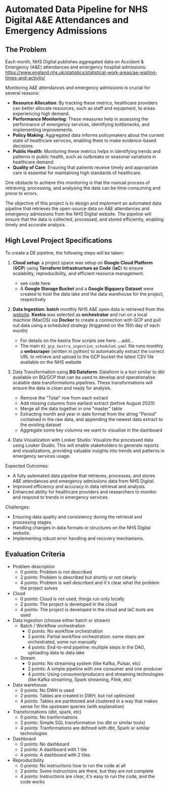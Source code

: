 # Automated Data Pipeline for NHS Digital A&E Attendances and Emergency Admissions


## The Problem
Each month, NHS Digital publishes aggregated data on Accident & Emergency (A&E) attendances and emergency hospital admissions:  https://www.england.nhs.uk/statistics/statistical-work-areas/ae-waiting-times-and-activity/

Monitoring A&E attendances and emergency admissions is crucial for several reasons:
- **Resource Allocation**: By tracking these metrics, healthcare providers can better allocate resources, such as staff and equipment, to areas experiencing high demand.
- **Performance Monitoring**: These measures help in assessing the performance of emergency services, identifying bottlenecks, and implementing improvements.
- **Policy Making**: Aggregated data informs policymakers about the current state of healthcare services, enabling them to make evidence-based decisions.
- **Public Health**: Monitoring these metrics helps in identifying trends and patterns in public health, such as outbreaks or seasonal variations in healthcare demand.
- **Quality of Care**: Ensuring that patients receive timely and appropriate care is essential for maintaining high standards of healthcare.

One obstacle to achieve this monitoring is that the manual process of retrieving, processing, and analysing the data can be time-consuming and prone to errors.

The objective of this project is to design and implement an automated data pipeline that retrieves the open-source data on A&E attendances and emergency admissions from the NHS Digital website. The pipeline will ensure that the data is collected, processed, and stored efficiently, enabling timely and accurate analysis.

## High Level Project Specifications

To create a DE pipeline, the following steps will be taken:
1. **Cloud setup**: a project space was setup on **Google Cloud Platform** (**GCP**) using **Terraform Infrastructure as Code** (**IaC**) to ensure scalability, reproducibility, and efficient resource management.
    - see code here
    - A **Google Storage Bucket** and a **Google Bigquery Dataset** were created to host the data lake and the data warehouse for the project, respectively
2. **Data Ingestion**: **batch** monthly NHS A&E open data is retrieved from this [website](https://www.england.nhs.uk/statistics/statistical-work-areas/ae-waiting-times-and-activity/). **Kestra** was selected as **orchestrator** and run on a local machine (MacOS) via **Docker** to create a connection with GCP and pull out data using a scheduled strategy (triggered on the 15th day of each month)
    - For details on the kestra flow scripts see here: ...add...
    - The main `02_gcp_kestra_ingestion_scheduled.yaml` file runs monthly a **webscraper** (written in python) to automatically extract the correct URL to retrieve and upload to the GCP bucket the latest CSV file available on the NHS website 
 
3. Data Transformation using **BQ Dataform**: Dataform is a tool similar to dbt available on BQ/GCP that can be used to develop and operationalise scalable data transformations pipelines. These transformations will ensure the data is clean and ready for analysis.  
    - Remove the "Total" row from each extract
    - Add missing columns from earliest extract (before August 2020)
    - Merge all the data together in one "master" table
    - Extracting month and year in date format from the string "Period" contained in the raw data, and appending the newest data extract to the existing dataset
    - Aggregate some key columns we want to visualise in the dashboard

4. Data Visualization with Looker Studio: Visualize the processed data using Looker Studio. This will enable stakeholders to generate reports and visualizations, providing valuable insights into trends and patterns in emergency services usage.  


Expected Outcomes:
- A fully automated data pipeline that retrieves, processes, and stores A&E attendances and emergency admissions data from NHS Digital.
- Improved efficiency and accuracy in data retrieval and analysis.
- Enhanced ability for healthcare providers and researchers to monitor and respond to trends in emergency services.

Challenges:
- Ensuring data quality and consistency during the retrieval and processing stages.
- Handling changes in data formats or structures on the NHS Digital website.
- Implementing robust error handling and recovery mechanisms.

## Evaluation Criteria

* Problem description
    * 0 points: Problem is not described
    * 2 points: Problem is described but shortly or not clearly 
    * 4 points: Problem is well described and it's clear what the problem the project solves
* Cloud
    * 0 points: Cloud is not used, things run only locally
    * 2 points: The project is developed in the cloud
    * 4 points: The project is developed in the cloud and IaC tools are used
* Data ingestion (choose either batch or stream)
    * Batch / Workflow orchestration
        * 0 points: No workflow orchestration
        * 2 points: Partial workflow orchestration: some steps are orchestrated, some run manually
        * 4 points: End-to-end pipeline: multiple steps in the DAG, uploading data to data lake
    * Stream
        * 0 points: No streaming system (like Kafka, Pulsar, etc)
        * 2 points: A simple pipeline with one consumer and one producer
        * 4 points: Using consumer/producers and streaming technologies (like Kafka streaming, Spark streaming, Flink, etc)
* Data warehouse
    * 0 points: No DWH is used
    * 2 points: Tables are created in DWH, but not optimized
    * 4 points: Tables are partitioned and clustered in a way that makes sense for the upstream queries (with explanation)
* Transformations (dbt, spark, etc)
    * 0 points: No tranformations
    * 2 points: Simple SQL transformation (no dbt or similar tools)
    * 4 points: Tranformations are defined with dbt, Spark or similar technologies
* Dashboard
    * 0 points: No dashboard
    * 2 points: A dashboard with 1 tile
    * 4 points: A dashboard with 2 tiles
* Reproducibility
    * 0 points: No instructions how to run the code at all
    * 2 points: Some instructions are there, but they are not complete
    * 4 points: Instructions are clear, it's easy to run the code, and the code works
